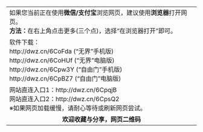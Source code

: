 <table>
  <tr>
    <td>
      如果您当前正在使用<b>微信/支付宝</b>浏览网页，建议使用<b>浏览器</b>打开网页。</br>
      <b>方法：</b>在右上角点击更多(三个点)，选择“在浏览器打开”即可。
    </td>
  </tr>
  <tr>
    <td>软件下载：
    </br><a>http://dwz.cn/6CoFda</a> (“无界”手机版)
    </br><a>http://dwz.cn/6CoHUf</a> (“无界”电脑版)
    </br><a>http://dwz.cn/6Cpw3Y</a> (“自由门”手机版)
    </br><a>http://dwz.cn/6CpBZ7</a> (“自由门”电脑版)
    </td>
  </tr>
  <tr>
    <td>
      网站直连入口1：<a>http://dwz.cn/6CpqjB</a></br>网站直连入口2：<a>http://dwz.cn/6CpsQ2</a>
    <br/>※如果网页加载缓慢，请耐心等待或刷新网页尝试。
    </td>
  </tr>
  <tr>
  <td align=center>
    <b>欢迎收藏与分享，网页二维码</b></br>
    <img src="http://pan.baidu.com/share/qrcode?w=200&h=200&url=https://github.com/shortpathway/open/blob/master/README.md" alt="">
  </td>
  </tr>
</table>
